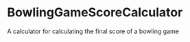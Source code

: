 BowlingGameScoreCalculator
==========================

A calculator for calculating the final score of a bowling game
